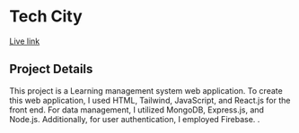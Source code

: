 # Tech City 
[Live link ](https://tech-city-clint.vercel.app/)

## Project Details
This project is a Learning management system web application. To create this web application, I used HTML, Tailwind, JavaScript, and React.js for the front end. For data management, I utilized MongoDB, Express.js, and Node.js. Additionally, for user authentication, I employed Firebase. .

